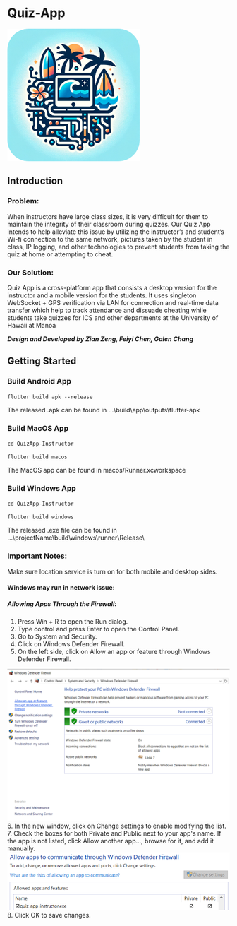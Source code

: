 # Quiz-App
<img src="QuizApp-Instructor\images\quiz_app_logo_round.png" width="300" height="300"/>

## Introduction
### Problem:
When instructors have large class sizes, it is very difficult for them to maintain the integrity of their classroom during quizzes.  Our Quiz App intends to help alleviate this issue by utilizing the instructor’s and student’s Wi-fi connection to the same network, pictures taken by the student in class, IP logging, and other technologies to prevent students from taking the quiz at home or attempting to cheat.


### Our Solution:
Quiz App is a cross-platform app that consists a desktop version for the instructor and a mobile version for the students. It uses singleton WebSocket + GPS verification via LAN for connection and real-time data transfer which help to track attendance and dissuade cheating while students take quizzes for ICS and other departments at the University of Hawaii at Manoa

**_Design and Developed by Zian Zeng, Feiyi Chen, Galen Chang_**

## Getting Started

### Build Android App
```
flutter build apk --release
```
The released .apk can be found in ...\build\app\outputs\flutter-apk

### Build MacOS App
```
cd QuizApp-Instructor
```
```
flutter build macos
```
The MacOS app can be found in macos/Runner.xcworkspace

### Build Windows App
```
cd QuizApp-Instructor
```
```
flutter build windows
```
The released .exe file can be found in ...\projectName\build\windows\runner\Release\

### Important Notes:
Make sure location service is turn on for both mobile and desktop sides.

#### Windows may run in network issue:
##### Allowing Apps Through the Firewall:
1. Press Win + R to open the Run dialog.
2. Type control and press Enter to open the Control Panel.
3. Go to System and Security.
4. Click on Windows Defender Firewall.
5. On the left side, click on Allow an app or feature through Windows Defender Firewall.
<img src="QuizApp-Instructor\images\quiz_app_winddows_defender_firewall_1.png"/>
6. In the new window, click on Change settings to enable modifying the list.
7. Check the boxes for both Private and Public next to your app's name. If the app is not listed, click Allow another app..., browse for it, and add it manually.
<img src="QuizApp-Instructor\images\quiz_app_winddows_defender_firewall_2.png"/>
8. Click OK to save changes.



